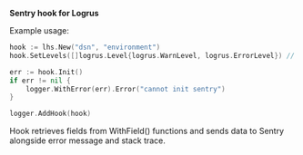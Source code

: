 **Sentry hook for Logrus**

Example usage:

```go
hook := lhs.New("dsn", "environment")
hook.SetLevels([]logrus.Level{logrus.WarnLevel, logrus.ErrorLevel}) // Error, Fatal, Panic by default

err := hook.Init()
if err != nil {
    logger.WithError(err).Error("cannot init sentry")
}

logger.AddHook(hook)
```

Hook retrieves fields from WithField() functions and sends data to Sentry alongside error message and stack trace.
